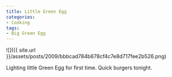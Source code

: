 ```yaml
---
title: Little Green Egg
categories:
- Cooking
tags:
- Big Green Egg
---
```


![]({{ site.url }}/assets/posts/2009/bbbcad784b878cf4c7e8d717fee2b526.png)
  



Lighting little Green Egg for first time. Quick burgers tonight.
